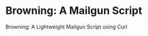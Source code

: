 Browning: A Mailgun Script
=========================

Browning: A Lightweight Mailgun Script using Curl
